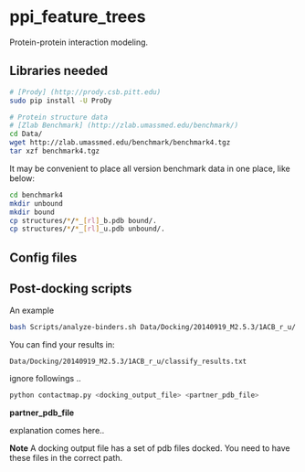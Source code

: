 ppi_feature_trees
=================
Protein-protein interaction modeling.

Libraries needed
-----------------

```bash
# [Prody] (http://prody.csb.pitt.edu)
sudo pip install -U ProDy

# Protein structure data
# [Zlab Benchmark] (http://zlab.umassmed.edu/benchmark/)
cd Data/
wget http://zlab.umassmed.edu/benchmark/benchmark4.tgz
tar xzf benchmark4.tgz
```

It may be convenient to place all version benchmark data in one place, like below: 
```bash
cd benchmark4
mkdir unbound
mkdir bound
cp structures/*/*_[rl]_b.pdb bound/.
cp structures/*/*_[rl]_u.pdb unbound/.
```

Config files
-----------------

Post-docking scripts
--------------------
An example

```bash
bash Scripts/analyze-binders.sh Data/Docking/20140919_M2.5.3/1ACB_r_u/ Data/benchmark4/unbound/1ACB_l_u.pdb Configs/yuri.cfg
```

You can find your results in:
```
Data/Docking/20140919_M2.5.3/1ACB_r_u/classify_results.txt
```

ignore followings ..
```bash
python contactmap.py <docking_output_file> <partner_pdb_file>
```

**partner_pdb_file**

explanation comes here..

**Note**
A docking output file has a set of pdb files docked.
You need to have these files in the correct path.

```bash

```

 


